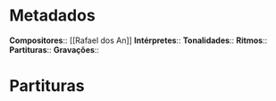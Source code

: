 # Metadados

**Compositores**:: [[Rafael dos An]]
**Intérpretes**:: 
**Tonalidades**:: 
**Ritmos**:: 
**Partituras**:: 
**Gravações**:: 

# Partituras
